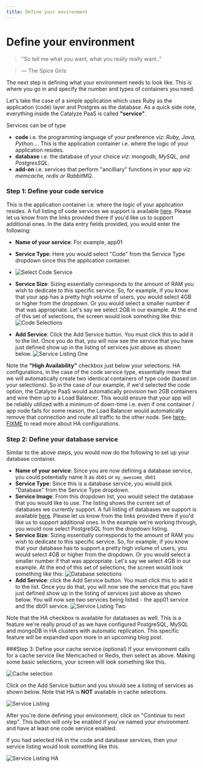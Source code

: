 ```yaml
---
title: Define your environment
---
```


# Define your environment

> "So tell me what you want, what you really really want.."

> — The Spice Girls

The next step is defining what your environment needs to look like. This is where you go in and specify the number and types of containers you need.

Let's take the case of a simple application which uses Ruby as the application (code) layer and Postgres as the database. As a quick side note, everything inside the Catalyze PaaS is called **"service"**.

Services can be of type
- **code** i.e. the programming language of your preference *viz: Ruby, Java, Python...*. This is the application container i.e. where the logic of your application resides.
- **database** i.e. the database of your choice *viz: mongodb, MySQL, and PostgresSQL*.
- **add-on** i.e. services that perform "ancilliary" functions in your app *viz: memcache, redis or RabbitMQ*.

### Step 1: Define your code service
This is the application container i.e. where the logic of your application resides. A full listing of code services we support is available [here](./supported_languages__frameworks.html). Please let us know from the links provided there if you'd like us to support additional ones. In the data entry fields provided, you would enter the following:
- **Name of your service**: For example, app01
- **Service Type**: Here you would select "Code" from the Service Type dropdown since this the application container.
- ![Select Code Service](/assets/img/pics/6.define.code.service.png)
- **Service Size**: Sizing essentially corresponds to the amount of RAM you wish to dedicate to this specific service. So, for example, if you know that your app has a pretty high volume of users, you would select 4GB or higher from the dropdown. Or you would select a smaller number if that was appropriate. Let's say we select 2GB in our example.
At the end of this set of selections, the screen would look something like this:
![Code Selections](/assets/img/pics/7.define.code.service.png)

- **Add Service**: Click the Add Service button. You must click this to add it to the list. Once you do that, you will now see the service that you have just defined show up in the listing of services just above as shown below.
![Service Listing One](/assets/img/pics/8.service.listing.png)

Note the **"High Availability"** checkbox just below your selections. HA configurations, in the case of the code service type, essentially mean that we will automatically create two identical containers of type code (based on your selections). So in the case of our example, if we'd selected the code option, the Catalyze PaaS would automatically provision two 2GB containers and wire them up to a Load Balancer. This would ensure that your app will be reliably utilized with a minimum of down-time i.e. even if one container / app node fails for some reason, the Load Balancer would automatically remove that connection and route all traffic to the other node. See [here-FIXME](FIXME) to read more about HA configurations.

### Step 2: Define your database service
Similar to the above steps, you would now do the following to set up your database container.
- **Name of your service**: Since you are now defining a database service, you could potentially name it as `db01` or `my_awesome_db01`
- **Service Type**: Since this is a database service, you would pick "Database" from the Service Type dropdown.
- **Service Image**: From this dropdown list, you would select the database that you would like to use. The listing shows the current set of databases we currently support. A full listing of databases we support is available [here](./supported_databases.html). Please let us know from the links provided there if you'd like us to support additional ones. In the example we're working through, you would now select PostgreSQL from the dropdown listing.
- **Service Size**: Sizing essentially corresponds to the amount of RAM you wish to dedicate to this specific service. So, for example, if you know that your database has to support a pretty high volume of users, you would select 4GB or higher from the dropdown. Or you would select a smaller number if that was appropriate. Let's say we select 4GB in our example.
At the end of this set of selections, the screen would look something like this:
![Database selections](/assets/img/pics/9.db.selections.png)
- **Add Service**: click the Add Service button. You must click this to add it to the list. Once you do that, you will now see the service that you have just defined show up in the listing of services just above as shown below. You will now see two services being listed - the app01 service and the db01 service.
![Service Listing Two](/assets/img/pics/10.service.listing.png)

Note that the HA checkbox is available for databases as well. This is a feature we're really proud of as we have configured PostgreSQL, MySQL and mongoDB in HA clusters with automatic replication. This specific feature will be expanded upon more in an upcoming blog post.

###Step 3: Define your cache service (optional)
If your environment calls for a cache service like Memcached or Redis, then select as above. Making some basic selections, your screen will look something like this.

![Cache selection](/assets/img/pics/11.cache.selections.png)

Click on the Add Service button and you should see a listing of services as shown below. Note that HA is **NOT** available in cache selections.

![Service Listing](/assets/img/pics/12.service.listing.png)

After you're done defining your environment, click on "Continue to next step". This button will only be enabled if you've named your environment and have at least one code service enabled.

If you had selected HA in the code and database services, then your service listing would look something like this.

![Service Listing HA](/assets/img/pics/15.ha.config.png)
